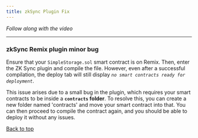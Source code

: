 ```yaml
---
title: zkSync Plugin Fix
---
```


_Follow along with the video_

---
<a name="top"></a>

### zkSync Remix plugin minor bug

Ensure that your `SimpleStorage.sol` smart contract is on Remix. Then, enter the ZK Sync plugin and compile the file. However, even after a successful compilation, the deploy tab will still display _`no smart contracts ready for deployment`_.

This issue arises due to a small bug in the plugin, which requires your smart contracts to be inside a **`contracts` folder**. To resolve this, you can create a new folder named 'contracts' and move your smart contract into that. You can then proceed to compile the contract again, and you should be able to deploy it without any issues.

[Back to top](#top)